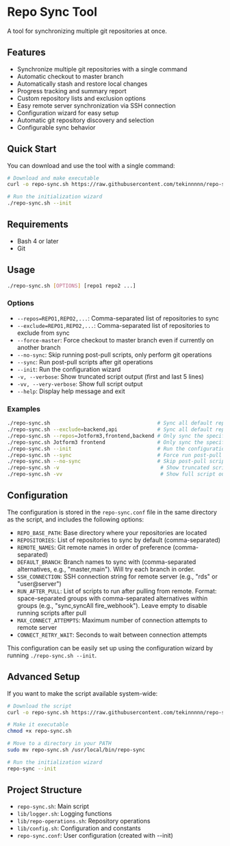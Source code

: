 # Repo Sync Tool

A tool for synchronizing multiple git repositories at once.

## Features

- Synchronize multiple git repositories with a single command
- Automatic checkout to master branch
- Automatically stash and restore local changes
- Progress tracking and summary report
- Custom repository lists and exclusion options
- Easy remote server synchronization via SSH connection
- Configuration wizard for easy setup
- Automatic git repository discovery and selection
- Configurable sync behavior

## Quick Start

You can download and use the tool with a single command:

```bash
# Download and make executable
curl -o repo-sync.sh https://raw.githubusercontent.com/tekinnnnn/repo-sync-tool/main/repo-sync.sh && chmod +x repo-sync.sh

# Run the initialization wizard
./repo-sync.sh --init
```

## Requirements

- Bash 4 or later
- Git

## Usage

```bash
./repo-sync.sh [OPTIONS] [repo1 repo2 ...]
```

### Options

- `--repos=REPO1,REPO2,...`: Comma-separated list of repositories to sync
- `--exclude=REPO1,REPO2,...`: Comma-separated list of repositories to exclude from sync
- `--force-master`: Force checkout to master branch even if currently on another branch
- `--no-sync`: Skip running post-pull scripts, only perform git operations
- `--sync`: Run post-pull scripts after git operations
- `--init`: Run the configuration wizard
- `-v, --verbose`: Show truncated script output (first and last 5 lines)
- `-vv, --very-verbose`: Show full script output
- `--help`: Display help message and exit

### Examples

```bash
./repo-sync.sh                                   # Sync all default repositories
./repo-sync.sh --exclude=backend,api             # Sync all default repositories except backend and api
./repo-sync.sh --repos=Jotform3,frontend,backend # Only sync the specified repositories
./repo-sync.sh Jotform3 frontend                 # Only sync the specified repositories (alternative syntax)
./repo-sync.sh --init                            # Run the configuration wizard
./repo-sync.sh --sync                            # Force run post-pull scripts
./repo-sync.sh --no-sync                         # Skip post-pull scripts
./repo-sync.sh -v                                 # Show truncated script output
./repo-sync.sh -vv                                # Show full script output
```

## Configuration

The configuration is stored in the `repo-sync.conf` file in the same directory as the script, and includes the following options:

- `REPO_BASE_PATH`: Base directory where your repositories are located
- `REPOSITORIES`: List of repositories to sync by default (comma-separated)
- `REMOTE_NAMES`: Git remote names in order of preference (comma-separated)
- `DEFAULT_BRANCH`: Branch names to sync with (comma-separated alternatives, e.g., "master,main"). Will try each branch in order.
- `SSH_CONNECTION`: SSH connection string for remote server (e.g., "rds" or "user@server")
- `RUN_AFTER_PULL`: List of scripts to run after pulling from remote. Format: space-separated groups with comma-separated alternatives within groups (e.g., "sync,syncAll fire_webhook"). Leave empty to disable running scripts after pull
- `MAX_CONNECT_ATTEMPTS`: Maximum number of connection attempts to remote server
- `CONNECT_RETRY_WAIT`: Seconds to wait between connection attempts

This configuration can be easily set up using the configuration wizard by running `./repo-sync.sh --init`.

## Advanced Setup

If you want to make the script available system-wide:

```bash
# Download the script
curl -o repo-sync.sh https://raw.githubusercontent.com/tekinnnnn/repo-sync-tool/main/repo-sync.sh

# Make it executable
chmod +x repo-sync.sh

# Move to a directory in your PATH
sudo mv repo-sync.sh /usr/local/bin/repo-sync

# Run the initialization wizard
repo-sync --init
```

## Project Structure

- `repo-sync.sh`: Main script
- `lib/logger.sh`: Logging functions
- `lib/repo-operations.sh`: Repository operations
- `lib/config.sh`: Configuration and constants
- `repo-sync.conf`: User configuration (created with --init)
